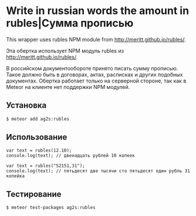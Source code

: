 # Write in russian words the amount in rubles|Сумма прописью

This wrapper uses rubles NPM module from http://meritt.github.io/rubles/.

Эта обертка использует NPM модуль rubles из http://meritt.github.io/rubles/.

В российском документообороте принято писать сумму прописью. Такое должно быть в договорах, актах, расписках и других подобных документах.
Обертка работает только на серверной стороне, так как в Meteor на клиенте нет поддержки NPM модулей.

## Установка
```bash
$ meteor add ag2s:rubles
```
## Использование
```meteor
var text = rubles(12.10);
console.log(text); // двенадцать рублей 10 копеек

var text = rubles("52151,31");
console.log(text); // пятьдесят две тысячи сто пятьдесят один рубль 31 копейка
```
## Тестирование
```bash
$ meteor test-packages ag2s:rubles
```
